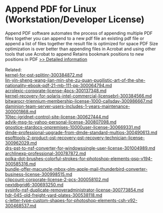 # Append PDF for Linux (Workstation/Developer License)
Append PDF software automates the process of appending multiple PDF files together you can append to a new pdf file an existing pdf file or append a list of files together the result file is optimized for space PDF Size optimization is over better than appending files in Acrobat and using other tools that use Acrobat to append Retains bookmark positions to new positions in PDF
[>> Detailed information](https://secure.shareit.com/shareit/product.html?productid=300453581&affiliateid=200057808)<br/><br/>Related:
<br />[kernel-for-pst-splitinr-300384872.md](https://github.com/downloadplanet/downloadplanet/blob/main/kernel-for-pst-splitinr-300384872.md)<br />[lin-yin-sheng-wang-jian-min-she-zu-quan-pugilistic-art-of-the-she-nationality-ebook-pdf-21-mb-111-pp-300064794.md](https://github.com/downloadplanet/downloadplanet/blob/main/lin-yin-sheng-wang-jian-min-she-zu-quan-pugilistic-art-of-the-she-nationality-ebook-pdf-21-mb-111-pp-300064794.md)<br />[acrolexic-corporate-license-4pcs-300137348.md](https://github.com/downloadplanet/downloadplanet/blob/main/acrolexic-corporate-license-4pcs-300137348.md)<br />[kernel-recovery-for-solaris-intel-commercial-licensebrl-300384566.md](https://github.com/downloadplanet/downloadplanet/blob/main/kernel-recovery-for-solaris-intel-commercial-licensebrl-300384566.md)<br />[bitwarocr-triennium-membership-license-1000-callsday-300986667.md](https://github.com/downloadplanet/downloadplanet/blob/main/bitwarocr-triennium-membership-license-1000-callsday-300986667.md)<br />[daminion-team-server-users-includes-1-years-maintenance-300001868.md](https://github.com/downloadplanet/downloadplanet/blob/main/daminion-team-server-users-includes-1-years-maintenance-300001868.md)<br />[10tec-igridnet-control-site-license-300627444.md](https://github.com/downloadplanet/downloadplanet/blob/main/10tec-igridnet-control-site-license-300627444.md)<br />[advik-msg-to-yahoo-personal-license-300807098.md](https://github.com/downloadplanet/downloadplanet/blob/main/advik-msg-to-yahoo-personal-license-300807098.md)<br />[gnostice-stardocs-onpremises-10000user-license-300669331.md](https://github.com/downloadplanet/downloadplanet/blob/main/gnostice-stardocs-onpremises-10000user-license-300669331.md)<br />[dmde-professional-upgrade-from-dmde-standard-multios-300490613.md](https://github.com/downloadplanet/downloadplanet/blob/main/dmde-professional-upgrade-from-dmde-standard-multios-300490613.md)<br />[esofttools-2-product-ost-recovery-pst-recovery-technician-license-300962029.md](https://github.com/downloadplanet/downloadplanet/blob/main/esofttools-2-product-ost-recovery-pst-recovery-technician-license-300962029.md)<br />[drs-pst-to-nsf-converter-for-windowssingle-user-license-301004989.md](https://github.com/downloadplanet/downloadplanet/blob/main/drs-pst-to-nsf-converter-for-windowssingle-user-license-301004989.md)<br />[archlinexp-professional-300787872.md](https://github.com/downloadplanet/downloadplanet/blob/main/archlinexp-professional-300787872.md)<br />[polka-dot-brushes-colorful-strokes-for-photoshop-elements-psp-v194-300585316.md](https://github.com/downloadplanet/downloadplanet/blob/main/polka-dot-brushes-colorful-strokes-for-photoshop-elements-psp-v194-300585316.md)<br />[bundle-offer-macuncle-mbox-olm-apple-mail-thunderbird-converter-business-license-300998515.md](https://github.com/downloadplanet/downloadplanet/blob/main/bundle-offer-macuncle-mbox-olm-apple-mail-thunderbird-converter-business-license-300998515.md)<br />[clipcount-corporate-license-2-pcs-300058102.md](https://github.com/downloadplanet/downloadplanet/blob/main/clipcount-corporate-license-2-pcs-300058102.md)<br />[nextdbgrid6-300693250.md](https://github.com/downloadplanet/downloadplanet/blob/main/nextdbgrid6-300693250.md)<br />[sysinfo-nsf-duplicate-removeradministrator-license-300773854.md](https://github.com/downloadplanet/downloadplanet/blob/main/sysinfo-nsf-duplicate-removeradministrator-license-300773854.md)<br />[hdr-045-old-freight-yard-plates-300538118.md](https://github.com/downloadplanet/downloadplanet/blob/main/hdr-045-old-freight-yard-plates-300538118.md)<br />[c-letter-type-custom-shapes-for-photoshop-elements-csh-v92-300468537.md](https://github.com/downloadplanet/downloadplanet/blob/main/c-letter-type-custom-shapes-for-photoshop-elements-csh-v92-300468537.md)